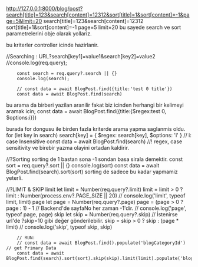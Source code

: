 http://127.0.0.1:8000/blog/post?search[title]=123&search[content]=12312&sort[title]=1&sort[content]=-1&page=5&limit=20
search[title]=123&search[content]=12312
sort[title]=1&sort[content]=-1
page=5
limit=20
bu sayede search ve sort parametrelerini obje olarak yollariz.

bu kriterler controller icinde hazirlanir.

//Searching : URL?search[key1]=value1&search[key2]=value2
        //console.log(req.query);

        const search = req.query?.search || {}
        console.log(search);

        // const data = await BlogPost.find({title:'test 0 title'})
        const data = await BlogPost.find(search)

bu arama da birberi yazilan aranilir fakat biz icinden herhangi bir kelimeyi aramak icin;
    const data = await BlogPost.find({title:{$regex:test 0, $options:i}})
  
burada for dongusu ile birden fazla kriterde arama yapma saglanmis oldu.
  for (let key in search) search[key] = { $regex: search[key], $options: 'i' } // i: case Insensitive
        const data = await BlogPost.find(search)
//! regex, case sensitivity ve birebir yazma olayini ortadan kaldirir.

//?Sorting
sorting de 1 bastan sona  -1 sondan basa sirala demektir.
     const sort = req.query?.sort || {}
     console.log(sort)
     const data = await BlogPost.find(search).sort(sort)
sorting de sadece bu kadar yapmamiz yeterli.

//?LIMIT & SKIP
    limit
        let limit = Number(req.query?.limit)
        limit = limit > 0 ? limit : Number(process.env?.PAGE_SIZE || 20)
        // console.log('limit', typeof limit, limit)
    page
        let page = Number(req.query?.page)
        page = (page > 0 ? page : 1) - 1 // Backend'de sayfaNo her zaman -1'dir.
        // console.log('page', typeof page, page)
    skip
        let skip = Number(req.query?.skip) // İstenirse url'de ?skip=10 gibi değer gönderilebilir.
        skip = skip > 0 ? skip : (page * limit)
        // console.log('skip', typeof skip, skip)

        // RUN:
        // const data = await BlogPost.find().populate('blogCategoryId') // get Primary Data
        const data = await BlogPost.find(search).sort(sort).skip(skip).limit(limit).populate('blogCategoryId')